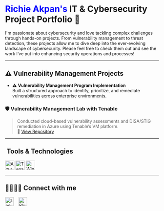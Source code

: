 # <span style="color:blue">Richie Akpan's</span> IT & Cybersecurity Project Portfolio 🔐  

I'm passionate about cybersecurity and love tackling complex challenges through hands-on projects. From vulnerability management to threat detection, these projects allow me to dive deep into the ever-evolving landscape of cybersecurity. Please feel free to check them out and see the work I’ve put into enhancing security operations and processes!  

---

## ⚠️ Vulnerability Management Projects  
- ⚠️ **Vulnerability Management Program Implementation**  
   Built a structured approach to identify, prioritize, and remediate vulnerabilities across enterprise environments.  


### 🛡️ Vulnerability Management Lab with Tenable  
> Conducted cloud-based vulnerability assessments and DISA/STIG remediation in Azure using Tenable’s VM platform.  
📁 [View Repository](https://github.com/IamMufasa/Vulnerability-Management-Lab-with-Tenable)

---
## ​​ Tools & Technologies  

<p>
  <img src="https://cdn.simpleicons.org/microsoftazure/000000" height="30" alt="Azure" />
  <img src="https://cdn.simpleicons.org/tenable/000000" height="30" alt="Tenable" />
  <img src="https://cdn.simpleicons.org/microsoftsecurity/000000" height="30" alt="Windows Defender" />
</p>



---

## 🫱🏾‍🫲🏼 Connect with me

[<img src="https://img.icons8.com/ios-filled/50/000000/linkedin.png" width="28" alt="LinkedIn" />](https://www.linkedin.com/in/richardakpan)
&nbsp;&nbsp;
[<img src="https://cdn.simpleicons.org/bluesky/000000" width="28" alt="Bluesky" />](https://bsky.app/profile/hellorichie.bsky.social)


